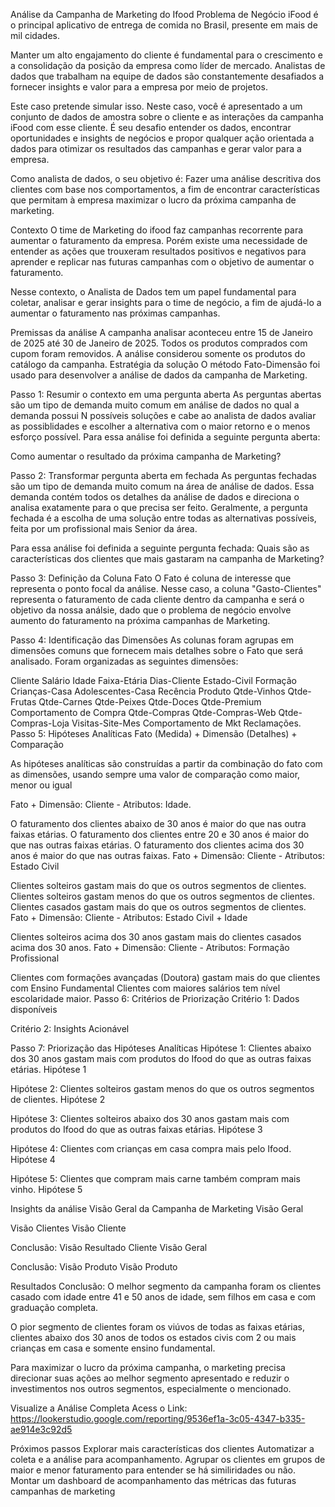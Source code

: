 Análise da Campanha de Marketing do Ifood
Problema de Negócio
iFood é o principal aplicativo de entrega de comida no Brasil, presente em mais de mil cidades.

Manter um alto engajamento do cliente é fundamental para o crescimento e a consolidação da posição da empresa como líder de mercado. Analistas de dados que trabalham na equipe de dados são constantemente desafiados a fornecer insights e valor para a empresa por meio de projetos.

Este caso pretende simular isso. Neste caso, você é apresentado a um conjunto de dados de amostra sobre o cliente e as interações da campanha iFood com esse cliente. É seu desafio entender os dados, encontrar oportunidades e insights de negócios e propor qualquer ação orientada a dados para otimizar os resultados das campanhas e gerar valor para a empresa.

Como analista de dados, o seu objetivo é: Fazer uma análise descritiva dos clientes com base nos comportamentos, a fim de encontrar características que permitam à empresa maximizar o lucro da próxima campanha de marketing.

Contexto
O time de Marketing do ifood faz campanhas recorrente para aumentar o faturamento da empresa. Porém existe uma necessidade de entender as ações que trouxeram resultados positivos e negativos para aprender e replicar nas futuras campanhas com o objetivo de aumentar o faturamento.

Nesse contexto, o Analista de Dados tem um papel fundamental para coletar, analisar e gerar insights para o time de negócio, a fim de ajudá-lo a aumentar o faturamento nas próximas campanhas.

Premissas da análise
A campanha analisar aconteceu entre 15 de Janeiro de 2025 até 30 de Janeiro de 2025.
Todos os produtos comprados com cupom foram removidos.
A análise considerou somente os produtos do catálogo da campanha.
Estratégia da solução
O método Fato-Dimensão foi usado para desenvolver a análise de dados da campanha de Marketing.

Passo 1: Resumir o contexto em uma pergunta aberta
As perguntas abertas são um tipo de demanda muito comum em análise de dados no qual a demanda possui N possíveis soluções e cabe ao analista de dados avaliar as possiblidades e escolher a alternativa com o maior retorno e o menos esforço possível. Para essa análise foi definida a seguinte pergunta aberta:

Como aumentar o resultado da próxima campanha de Marketing?

Passo 2: Transformar pergunta aberta em fechada
As perguntas fechadas são um tipo de demanda muito comum na área de análise de dados. Essa demanda contém todos os detalhes da análise de dados e direciona o analisa exatamente para o que precisa ser feito. Geralmente, a pergunta fechada é a escolha de uma solução entre todas as alternativas possíveis, feita por um profissional mais Senior da área.

Para essa análise foi definida a seguinte pergunta fechada: Quais são as características dos clientes que mais gastaram na campanha de Marketing?

Passo 3: Definição da Coluna Fato
O Fato é coluna de interesse que representa o ponto focal da análise. Nesse caso, a coluna "Gasto-Clientes" representa o faturamento de cada cliente dentro da campanha e será o objetivo da nossa análsie, dado que o problema de negócio envolve aumento do faturamento na próxima campanhas de Marketing.

Passo 4: Identificação das Dimensões
As colunas foram agrupas em dimensões comuns que fornecem mais detalhes sobre o Fato que será analisado. Foram organizadas as seguintes dimensões:

Cliente
Salário
Idade
Faixa-Etária
Dias-Cliente
Estado-Civil
Formação
Crianças-Casa
Adolescentes-Casa
Recência
Produto
Qtde-Vinhos
Qtde-Frutas
Qtde-Carnes
Qtde-Peixes
Qtde-Doces
Qtde-Premium
Comportamento de Compra
Qtde-Compras
Qtde-Compras-Web
Qtde-Compras-Loja
Visitas-Site-Mes
Comportamento de Mkt
Reclamações.
Passo 5: Hipóteses Analíticas
Fato (Medida) + Dimensão (Detalhes) + Comparação

As hipóteses analíticas são construídas a partir da combinação do fato com as dimensões, usando sempre uma valor de comparação como maior, menor ou igual

Fato + Dimensão: Cliente - Atributos: Idade.

O faturamento dos clientes abaixo de 30 anos é maior do que nas outra faixas etárias.
O faturamento dos clientes entre 20 e 30 anos é maior do que nas outras faixas etárias.
O faturamento dos clientes acima dos 30 anos é maior do que nas outras faixas.
Fato + Dimensão: Cliente - Atributos: Estado Civil

Clientes solteiros gastam mais do que os outros segmentos de clientes.
Clientes solteiros gastam menos do que os outros segmentos de clientes.
Clientes casados gastam mais do que os outros segmentos de clientes.
Fato + Dimensão: Cliente - Atributos: Estado Civil + Idade

Clientes solteiros acima dos 30 anos gastam mais do clientes casados acima dos 30 anos.
Fato + Dimensão: Cliente - Atributos: Formação Profissional

Clientes com formações avançadas (Doutora) gastam mais do que clientes com Ensino Fundamental
Clientes com maiores salários tem nível escolaridade maior.
Passo 6: Critérios de Priorização
Critério 1: Dados disponíveis

Critério 2: Insights Acionável

Passo 7: Priorização das Hipóteses Analíticas
Hipótese 1: Clientes abaixo dos 30 anos gastam mais com produtos do Ifood do que as outras faixas etárias. Hipótese 1

Hipótese 2: Clientes solteiros gastam menos do que os outros segmentos de clientes. Hipótese 2

Hipótese 3: Clientes solteiros abaixo dos 30 anos gastam mais com produtos do Ifood do que as outras faixas etárias. Hipótese 3

Hipótese 4: Clientes com crianças em casa compra mais pelo Ifood. Hipótese 4

Hipótese 5: Clientes que compram mais carne também compram mais vinho. Hipótese 5

Insights da análise
Visão Geral da Campanha de Marketing
Visão Geral

Visão Clientes
Visão Cliente

Conclusão: Visão Resultado Cliente
Visão Geral

Conclusão: Visão Produto
Visão Produto

Resultados
Conclusão: O melhor segmento da campanha foram os clientes casado com idade entre 41 e 50 anos de idade, sem filhos em casa e com graduação completa.

O pior segmento de clientes foram os viúvos de todas as faixas etárias, clientes abaixo dos 30 anos de todos os estados civis com 2 ou mais crianças em casa e somente ensino fundamental.

Para maximizar o lucro da próxima campanha, o marketing precisa direcionar suas ações ao melhor segmento apresentado e reduzir o investimentos nos outros segmentos, especialmente o mencionado.

Visualize a Análise Completa
Acess o Link: https://lookerstudio.google.com/reporting/9536ef1a-3c05-4347-b335-ae914e3c92d5

Próximos passos
Explorar mais características dos clientes
Automatizar a coleta e a análise para acompanhamento.
Agrupar os clientes em grupos de maior e menor faturamento para entender se há similiridades ou não.
Montar um dashboard de acompanhamento das métricas das futuras campanhas de marketing
